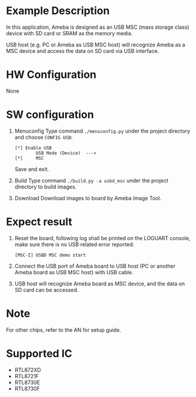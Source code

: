 # Example Description

In this application, Ameba is designed as an USB MSC (mass storage class) device with SD card or SRAM as the memory media.

USB host (e.g. PC or Ameba as USB MSC host) will recognize Ameba as a MSC device and access the data on SD card via USB interface.

# HW Configuration

None

# SW configuration

1. Menuconfig
	Type command `./menuconfig.py` under the project directory and choose `CONFIG USB`:
	```
	[*] Enable USB
			USB Mode (Device)  --->
	[*] 	MSC
	```
	Save and exit.

2. Build
   Type command `./build.py -a usbd_msc` under the project directory to build images.

3. Download
	Download images to board by Ameba Image Tool.

# Expect result

1. Reset the board, following log shall be printed on the LOGUART console, make sure there is no USB related error reported:
	```
	[MSC-I] USBD MSC demo start
	```

2. Connect the USB port of Ameba board to USB host (PC or another Ameba board as USB MSC host) with USB cable.

3. USB host will recognize Ameba board as MSC device, and the data on SD card can be accessed.

# Note

For other chips, refer to the AN for setup guide.

# Supported IC

- RTL872XD
- RTL8721F
- RTL8730E
- RTL8730F
